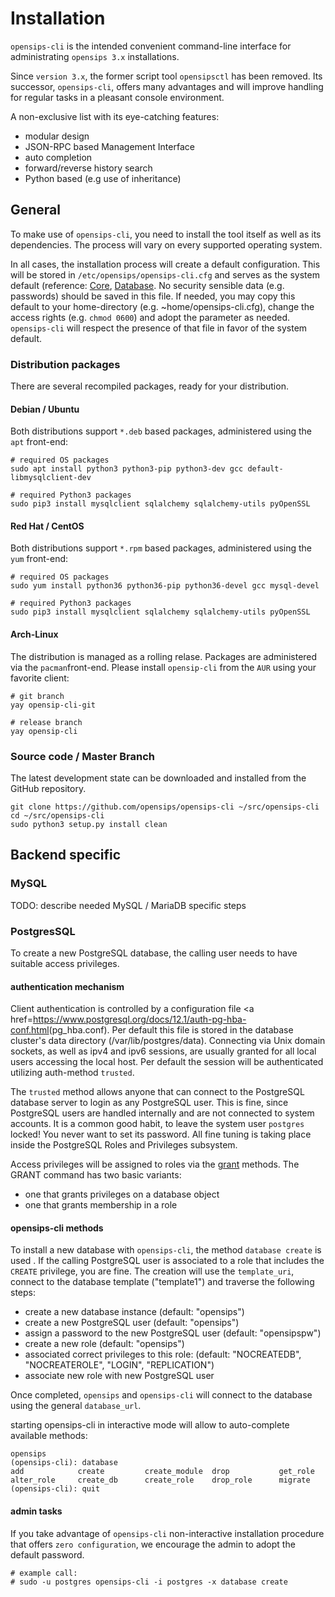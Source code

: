 # Installation

`opensips-cli` is the intended convenient command-line interface for
administrating `opensips 3.x` installations.

Since `version 3.x`, the former script tool `opensipsctl` has been removed.
Its successor, `opensips-cli`, offers many advantages and will improve
handling for regular tasks in a pleasant console environment.

A non-exclusive list with its eye-catching features:

* modular design
* JSON-RPC based Management Interface
* auto completion
* forward/reverse history search
* Python based (e.g use of inheritance)

## General

To make use of `opensips-cli`, you need to install the tool itself as well as
its dependencies. The process will vary on every supported operating system.

In all cases, the installation process will create a default configuration.
This will be stored in `/etc/opensips/opensips-cli.cfg` and serves as the
system default (reference: [Core](../etc/default.cfg),
[Database](modules/database.md#Examples).
No security sensible data (e.g. passwords) should be saved in this file.
If needed, you may copy this default to your home-directory
(e.g. ~home/opensips-cli.cfg), change the access rights (e.g. `chmod 0600`) and
adopt the parameter as needed.  `opensips-cli` will respect the presence of
that file in favor of the system default.

### Distribution packages

There are several recompiled packages, ready for your distribution.

#### Debian / Ubuntu

Both distributions support `*.deb` based packages, administered
using the `apt` front-end:

```
# required OS packages
sudo apt install python3 python3-pip python3-dev gcc default-libmysqlclient-dev

# required Python3 packages
sudo pip3 install mysqlclient sqlalchemy sqlalchemy-utils pyOpenSSL
```

#### Red Hat / CentOS

Both distributions support `*.rpm` based packages, administered
using the `yum` front-end:

```
# required OS packages
sudo yum install python36 python36-pip python36-devel gcc mysql-devel

# required Python3 packages
sudo pip3 install mysqlclient sqlalchemy sqlalchemy-utils pyOpenSSL
```

#### Arch-Linux

The distribution is managed as a rolling relase. Packages are administered
via the `pacman`front-end. Please install `opensip-cli` from the `AUR` using
your favorite client:

```
# git branch
yay opensip-cli-git

# release branch
yay opensip-cli
```
### Source code / Master Branch

The latest development state can be downloaded and installed from the GitHub
repository.

```
git clone https://github.com/opensips/opensips-cli ~/src/opensips-cli
cd ~/src/opensips-cli
sudo python3 setup.py install clean
```

## Backend specific

### MySQL

TODO: describe needed MySQL / MariaDB specific steps

### PostgresSQL

To create a new PostgreSQL database, the calling user needs to
have suitable access privileges.

#### authentication mechanism
Client authentication is controlled by a configuration file
<a href=<https://www.postgresql.org/docs/12.1/auth-pg-hba-conf.html>(pg_hba.conf)</a>.
Per default this file is stored in the database cluster's data directory
(/var/lib/postgres/data). Connecting via Unix domain sockets, as well
as ipv4 and ipv6 sessions, are usually granted for all local users accessing
the local host. Per default the session will be authenticated utilizing
auth-method `trusted`.

The `trusted` method allows anyone that can connect to the PostgreSQL
database server to login as any PostgreSQL user.
This is fine, since PostgreSQL users are handled internally and are not
connected to system accounts. It is a common good habit, to leave the
system user `postgres` locked! You never want to set its password.
All fine tuning is taking place inside the PostgreSQL Roles and Privileges
subsystem.

Access privileges will be assigned to roles via the
<a href=https://www.postgresql.org/docs/12.1/sql-grant.html>grant</a>
methods. The GRANT command has two basic variants:

* one that grants privileges on a database object
* one that grants membership in a role

#### opensips-cli methods

To install a new database with `opensips-cli`, the method `database create`
is used . If the calling PostgreSQL user is associated to a role that includes
the `CREATE` privilege, you are fine. The creation will use the `template_uri`,
connect to the database template ("template1") and traverse the following
steps:

* create a new database instance (default: "opensips")
* create a new PostgreSQL user (default: "opensips")
* assign a password to the new PostgreSQL user (default: "opensipspw")
* create a new role (default: "opensips")
* associated correct privileges to this role:
  (default: "NOCREATEDB", "NOCREATEROLE", "LOGIN", "REPLICATION")
* associate new role with new PostgreSQL user

Once completed, `opensips` and `opensips-cli`
will connect to the database using the general `database_url`.

starting opensips-cli in interactive mode will allow to auto-complete available methods:

```
opensips
(opensips-cli): database
add            create         create_module  drop           get_role
alter_role     create_db      create_role    drop_role      migrate
(opensips-cli): quit
```

#### admin tasks

If you take advantage of `opensips-cli` non-interactive installation procedure
that offers `zero configuration`, we encourage the admin to adopt the default
password.

```
# example call:
# sudo -u postgres opensips-cli -i postgres -x database create
```
